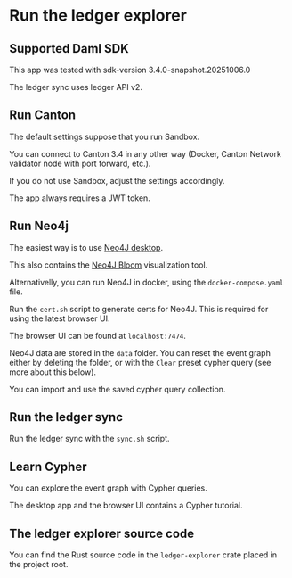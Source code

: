 # Run the ledger explorer

## Supported Daml SDK

This app was tested with sdk-version 3.4.0-snapshot.20251006.0

The ledger sync uses ledger API v2.

## Run Canton

The default settings suppose that you run Sandbox.

You can connect to Canton 3.4 in any other way (Docker, Canton Network validator node with port forward, etc.).

If you do not use Sandbox, adjust the settings accordingly.

The app always requires a JWT token.

## Run Neo4j

The easiest way is to use [Neo4J desktop](https://neo4j.com/download/).

This also contains the [Neo4J Bloom](https://neo4j.com/product/bloom/) visualization tool.

Alternativelly, you can run Neo4J in docker, using the `docker-compose.yaml` file.

Run the `cert.sh` script to generate certs for Neo4J. This is required for using the latest browser UI.

The browser UI can be found at `localhost:7474`.

Neo4J data are stored in the `data` folder. You can reset the event graph either by deleting the folder, or with the `Clear` preset cypher query (see more about this below).

You can import and use the saved cypher query collection. 

## Run the ledger sync

Run the ledger sync with the `sync.sh` script. 

## Learn Cypher

You can explore the event graph with Cypher queries. 

The desktop app and the browser UI contains a Cypher tutorial. 

## The ledger explorer source code

You can find the Rust source code in the `ledger-explorer` crate placed in the project root.

